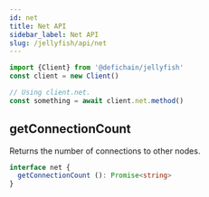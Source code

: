 ```yaml
---
id: net
title: Net API
sidebar_label: Net API
slug: /jellyfish/api/net
---
```


```js
import {Client} from '@defichain/jellyfish'
const client = new Client()

// Using client.net.
const something = await client.net.method()
```

## getConnectionCount

Returns the number of connections to other nodes.

```ts title="client.net.getConnectionCount()"
interface net {
  getConnectionCount (): Promise<string>
}
```
